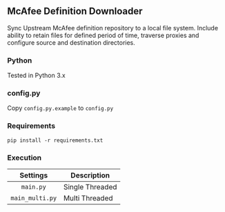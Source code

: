 ## McAfee Definition Downloader
Sync Upstream McAfee definition repository to a local file system. Include ability to retain files for defined period of time, traverse proxies and configure source and destination directories.

### Python
Tested in Python 3.x

### config.py 
Copy `config.py.example` to `config.py`

### Requirements
`pip install -r requirements.txt`

### Execution
| Settings | Description |
| :----: | --- |
| `main.py` | Single Threaded |
| `main_multi.py` | Multi Threaded |